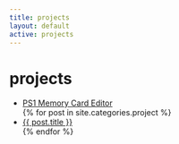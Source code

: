 ```yaml
---
title: projects
layout: default
active: projects
---
```

# projects

<ul class="posts">
    <li><a href="ps1-memory-card-editor">PS1 Memory Card Editor</a></li>
    {% for post in site.categories.project %}
        <li><span><a href="{{ post.url }}">{{ post.title }}</a></span></li>
    {% endfor %}
</ul>
